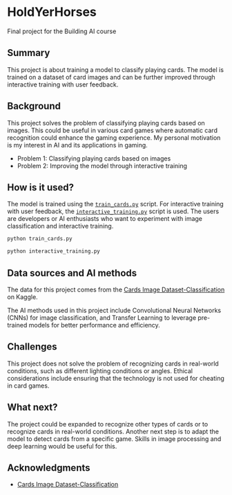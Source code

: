 # HoldYerHorses
Final project for the Building AI course

## Summary

This project is about training a model to classify playing cards. The model is trained on a dataset of card images and can be further improved through interactive training with user feedback.

## Background

This project solves the problem of classifying playing cards based on images. This could be useful in various card games where automatic card recognition could enhance the gaming experience. My personal motivation is my interest in AI and its applications in gaming.

* Problem 1: Classifying playing cards based on images
* Problem 2: Improving the model through interactive training

## How is it used?

The model is trained using the [`train_cards.py`](train_cards.py) script. For interactive training with user feedback, the [`interactive_training.py`](interactive_training.py) script is used. The users are developers or AI enthusiasts who want to experiment with image classification and interactive training.

```sh
python train_cards.py
```
```sh
python interactive_training.py
```

## Data sources and AI methods

The data for this project comes from the [Cards Image Dataset-Classification](https://www.kaggle.com/datasets/gpiosenka/cards-image-datasetclassification/data) on Kaggle.

The AI methods used in this project include Convolutional Neural Networks (CNNs) for image classification, and Transfer Learning to leverage pre-trained models for better performance and efficiency.

## Challenges

This project does not solve the problem of recognizing cards in real-world conditions, such as different lighting conditions or angles. Ethical considerations include ensuring that the technology is not used for cheating in card games.

## What next?

The project could be expanded to recognize other types of cards or to recognize cards in real-world conditions. Another next step is to adapt the model to detect cards from a specific game. Skills in image processing and deep learning would be useful for this.

## Acknowledgments

* [Cards Image Dataset-Classification](https://www.kaggle.com/datasets/gpiosenka/cards-image-datasetclassification/data)


